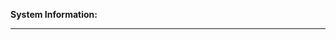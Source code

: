 <b>System Information:</b>
   <!-- Go to "Help → View Debug Log" and copy the top few lines here! -->

   <!-- If you can't install Cockatrice to access that information, make
        sure to include your OS and the app version from the setup file here -->
________________________________________________________________________________________

   <!-- Explain your issue/request/suggestion in detail here! -->

   <!-- This repository is ONLY about development of the Cockatrice app.
        If you have any problems with a server (e.g. registering, connecting, ban...)
        you have to contact that servers owner/admin. 
        Check this list of public servers with webpage links and contact detalis:
        https://github.com/Cockatrice/Cockatrice/wiki/Public-Servers -->
